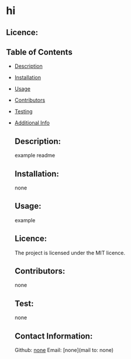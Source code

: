 # hi
## Licence:

## Table of Contents
- [Description](#description)
- [Installation](#installation)
- [Usage](#usage)
- [Contributors](#contribution)
- [Testing](#testing)
- [Additional Info](#additional-info)


  ## Description: 
  example readme
  ## Installation: 
  none
  ## Usage: 
  example
  ## Licence: 
  
  
  The project is licensed under the MIT licence.
  ## Contributors: 
  none
  ## Test: 
  none
  ## Contact Information: 
  Github: [none](https://github.com/none)
  Email: [none](mail to: none)